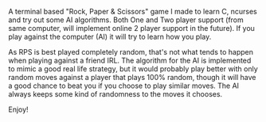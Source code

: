 A terminal based "Rock, Paper & Scissors" game I made to learn C, ncurses and try out some AI algorithms. Both One and Two player support (from same computer, will implement online 2 player support in the future). If you play against the computer (AI) it will try to learn how you play. 

As RPS is best played completely random, that's not what tends to happen when playing against a friend IRL. The algorithm for the AI is implemented to mimic a good real life strategy, but it would probably play better with only random moves against a player that plays 100% random, though it will have a good chance to beat you if you choose to play similar moves. The AI always keeps some kind of randomness to the moves it chooses. 

Enjoy!
